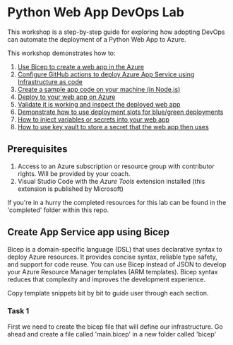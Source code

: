 # Python Web App DevOps Lab
This workshop is a step-by-step guide for exploring how adopting DevOps can automate the deployment of a Python Web App to Azure.

This workshop demonstrates how to:
1. [Use Bicep to create a web app in the Azure](#Create-App-Service-app-using-Bicep)
2. [Configure GitHub actions to deploy Azure App Service using Infrastructure as code](#A-tour-of-app-service-features)
3. [Create a sample app code on your machine (in Node.js)](#Creating-and-building-the-demo-app)
4. [Deploy to your web app on Azure](#Deploy-the-Express-application-to-an-Azure-Web-App)
5. [Validate it is working and inspect the deployed web app](#Check-that-your-application-has-deployed-correctly)
6. [Demonstrate how to use deployment slots for blue/green deployments](#Blue/Green-Deployments-using-Deployment-Slots)
7. [How to inject variables or secrets into your web app](#Injecting-variables-and-secrets-into-a-web-app)
8. [How to use key vault to store a secret that the web app then uses](#Using-Azure-Key-Vault-to-hold-secrets)

## Prerequisites
1. Access to an Azure subscription or resource group with contributor rights. Will be provided by your coach.
2. Visual Studio Code with the *Azure Tools* extension installed (this extension is published by Microsoft)

If you're in a hurry the completed resources for this lab can be found in the 'completed' folder within this repo.

## Create App Service app using Bicep
Bicep is a domain-specific language (DSL) that uses declarative syntax to deploy Azure resources. It provides concise syntax, reliable type safety, and support for code reuse. You can use Bicep instead of JSON to develop your Azure Resource Manager templates (ARM templates). Bicep syntax reduces that complexity and improves the development experience.

Copy template snippets bit by bit to guide user through each section.

### Task 1
First we need to create the bicep file that will define our infrastructure. Go ahead and create a file called 'main.bicep' in a new folder called 'bicep' 
